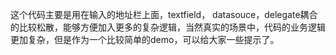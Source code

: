 这个代码主要是用在输入的地址栏上面，textfield， datasouce，delegate耦合的比较松散，能够方便加入更多的复杂逻辑，当然真实的场景中，代码的业务逻辑更加复杂，但是作为一个比较简单的demo，可以给大家一些提示了。
